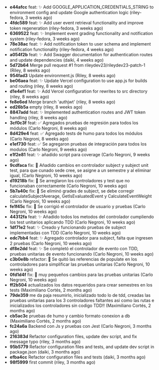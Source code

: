 - **e44afcc** feat: :sparkles: Add GOOGLE_APPLICATION_CREDENTIALS_STRING to environment config and update Google authentication logic (riley-fedora, 3 weeks ago)
- **4fdc589** feat: :sparkles: Add user event retrieval functionality and improve token regeneration (riley-fedora, 3 weeks ago)
- **6369522** feat: :sparkles: Implement event grading functionality and notification system (riley-fedora, 3 weeks ago)
- **78e38ac** feat: :sparkles: Add notification token to user schema and implement notification functionality (riley-fedora, 4 weeks ago)
- **a054f2b** feat: :sparkles: Add Swagger documentation for authentication routes and update dependencies (daiki, 4 weeks ago)
- **5d72b64** Merge pull request #1 from rileydev23/rileydev23-patch-1 (Riley, 8 weeks ago)
- **954fad3** Update environment.js (Riley, 8 weeks ago)
- **be06aea** feat: :sparkles: Update Vercel configuration to use app.js for builds and routing (riley, 8 weeks ago)
- **d1e4ef1** feat: :sparkles: Add Vercel configuration for rewrites to src directory (riley, 8 weeks ago)
- **fe8e6ed** Merge branch 'authjwt' (riley, 8 weeks ago)
- **ed26b5a** empty (riley, 8 weeks ago)
- **8847add** feat: :sparkles: Implemented authentication routes and JWT token handling (riley, 8 weeks ago)
- **3cf0c3f** feat: :white_check_mark: Agregados pruebas de regresión para todos los módulos (Carlo Negroni, 8 weeks ago)
- **8d429e4** feat: :white_check_mark: Agregado tests de humo para todos los módulos (Carlo Negroni, 8 weeks ago)
- **e1ef730** feat: :white_check_mark: Se agregaron pruebas de integración para todos los modulos (Carlo Negroni, 9 weeks ago)
- **e1f2e81** feat: :sparkles: añadido script para coverage (Carlo Negroni, 9 weeks ago)
- **9cdfaca** fix: :bug: Añadido cambios en controlador subject y subject unit test, para que cunado sede cree, se asigne a un semestre y al eliminar igual, (Carlo Negroni, 10 weeks ago)
- **d19218b** fix: :bug: Se arreglaron los controladores y test que no funcionaban correctamente (Carlo Negroni, 10 weeks ago)
- **5b7a40c** fix: :bug: Se eliminó grades de subject, se debe corregir calculateSubjectAverage, GetIsEvaluatedEvent y CalculateEventWeight (Carlo Negroni, 10 weeks ago)
- **fe1f45c** fix: :bug: Se corrigió el controlador de usuario y pruebas (Carlo Negroni, 10 weeks ago)
- **44312fa** feat: :sparkles: Añadido todos los metodos del controlador cumpliendo los test unitarios aplicando TDD (Carlo Negroni, 10 weeks ago)
- **1df71e2** feat: :sparkles: Creado y funcionando pruebas de subject implementadas con TDD (Carlo Negroni, 10 weeks ago)
- **edc7bb4** feat: :sparkles: Agregado controlador para subject, falta que ingresen 2 pruebas (Carlo Negroni, 10 weeks ago)
- **df8e2dd** feat: :sparkles: Se completó el controlador de evento con TDD, pruebas unitarias de evento funcionando (Carlo Negroni, 10 weeks ago)
- **c3b0e8b** refactor: :bug: Se quitó las referencias de populate en los controladores para simplificar las pruebas unitarias (Carlo Negroni, 10 weeks ago)
- **0fd1d4f** fix: :bug: muy pequeños cambios para las pruebas unitarias (Carlo Negroni, 10 weeks ago)
- **ff2b504** actualizados los datos requeridos para crear semestres en los tests (Maximiliano Cortés, 2 months ago)
- **79de359** me da paja resumirlo, inicializado todo lo de tdd, creadas las pruebas unitarias para los 3 controladores faltantes asi como las rutas e inicializados los controladores sin codigo TDD!! (Maximiliano Cortés, 2 months ago)
- **cb5ac3c** pruebas de humo y cambio formato conexion a db (Maximiliano Cortés, 2 months ago)
- **fc24a6a** Backend con Js y pruebas con Jest (Carlo Negroni, 3 months ago)
- **216383d** Refactor configuration files, update dev script, and fix message typo (riley, 3 months ago)
- **95b5779** Refactor configuration files and tests, and update dev script in package.json (daiki, 3 months ago)
- **efba4cc** Refactor configuration files and tests (daiki, 3 months ago)
- **98f5999** first commit (riley, 3 months ago)